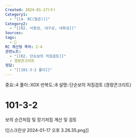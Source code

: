 ```yaml
---
Created: 2024-01-17(수)
Category1:
  - "[[4. RC(철콘)]]"
Category2:
  - "[[02. 사용성, 내구성, 내화성]]"
Sources: 
tags:
  - 🧮
RC 계산형 목차: 2-4
관련노트:
  - "[[R2. 단순보의 처짐검토]]"
  - 경량콘크리트
정답:
  - "[[101-3-2 풀이]]"
---
```

중요::4
풀이::XOX
반복도::8
설명::단순보의 처짐검토 (경량콘크리트)

# 101-3-2

보의 순간처짐 및 장기처짐 계산 및 검토

![[스크린샷 2024-01-17 오후 3.26.35.png]]